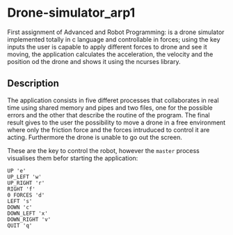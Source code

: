 # Drone-simulator_arp1
First assignment of Advanced and Robot Programming: is a drone simulator implemented totally in c language and controllable in forces; using the key inputs the user is capable to apply different forces to drone and see it moving, the application calculates the acceleration, the velocity and the position od the drone and shows it using the ncurses library.

## Description
The application consists in five differet processes that collaborates in real time using shared memory and pipes and two files, one for the possible errors and the other that describe the routine of the program.
The final result gives to the user the possibility to move a drone in a free environment where only the friction force and the forces intruduced to control it are acting.
Furthermore the drone is unable to go out the screen.

These are the key to control the robot, however the `master` process visualises them befor starting the application:
```
UP 'e'
UP_LEFT 'w'
UP_RIGHT 'r'
RIGHT 'f'
0 FORCES 'd'
LEFT 's'
DOWN 'c'
DOWN_LEFT 'x'
DOWN_RIGHT 'v'
QUIT 'q'
```
